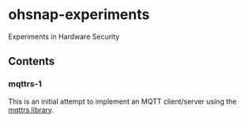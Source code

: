 # ohsnap-experiments
Experiments in Hardware Security

## Contents

### mqttrs-1

This is an initial attempt to implement an MQTT client/server using the [mqttrs library](https://github.com/00imvj00/mqttrs).
